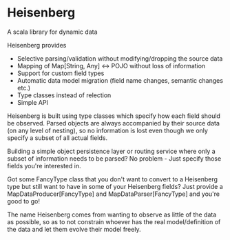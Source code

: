 # Heisenberg
A scala library for dynamic data

Heisenberg provides 
* Selective parsing/validation without modifying/dropping the source data
* Mapping of Map[String, Any] <-> POJO without loss of information
* Support for custom field types
* Automatic data model migration (field name changes, semantic changes etc.)
* Type classes instead of relection
* Simple API

Heisenberg is built using type classes which specify how each field should be observed. Parsed objects are always accompanied by their source data (on any level of nesting), so no information is lost even though we only specify a subset of all actual fields.

Building a simple object persistence layer or routing service where only a subset of information needs to be parsed? 
No problem - Just specify those fields you're interested in. 

Got some FancyType class that you don't want to convert to a Heisenberg type but still want to have in some of your Heisenberg fields? Just provide a MapDataProducer[FancyType] and MapDataParser[FancyType] and you're good to go!

The name Heisenberg comes from wanting to observe as little of the data as possible, so as to not constrain whoever has the real model/definition of the data and let them evolve their model freely. 
